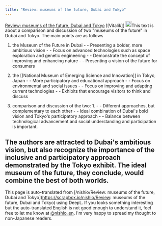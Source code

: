 ```yaml
---
title: "Review: museums of the future, Dubai and Tokyo"
---
```


[Review: museums of the future, Dubai and Tokyo](https://vitalik.eth.limo/general/2024/08/03/museumfuture.html)
[[Vitalik]]
<img src='https://scrapbox.io/api/pages/nishio-en/claude/icon' alt='claude.icon' height="19.5"/>This text is about a comparison and discussion of two "museums of the future" in Dubai and Tokyo. The main points are as follows

1. the Museum of the Future in Dubai
        - - Presenting a bolder, more ambitious vision
        - - Focus on advanced technologies such as space exploration and genetic engineering
        - - Demonstrate the concept of improving and enhancing nature
        - - Presenting a vision of the future for consumers

2. the [[National Museum of Emerging Science and Innovation]] in Tokyo, Japan
        - - More participatory and educational approach
        - - Focus on environmental and social issues
        - - Focus on improving and adapting current technologies
        - - Exhibits that encourage visitors to think and discuss

3. comparison and discussion of the two: 1.
        - - Different approaches, but complementary to each other
        - - Ideal combination of Dubai's bold vision and Tokyo's participatory approach
        - - Balance between technological advancement and social understanding and participation is important.

The authors are attracted to Dubai's ambitious vision, but also recognize the importance of the inclusive and participatory approach demonstrated by the Tokyo exhibit. The ideal museum of the future, they conclude, would combine the best of both worlds.
---
This page is auto-translated from [/nishio/Review: museums of the future, Dubai and Tokyo](https://scrapbox.io/nishio/Review: museums of the future, Dubai and Tokyo) using DeepL. If you looks something interesting but the auto-translated English is not good enough to understand it, feel free to let me know at [@nishio_en](https://twitter.com/nishio_en). I'm very happy to spread my thought to non-Japanese readers.